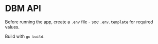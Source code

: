 # DBM API

Before running the app, create a `.env` file - see `.env.template` for required values.

Build with `go build`.
